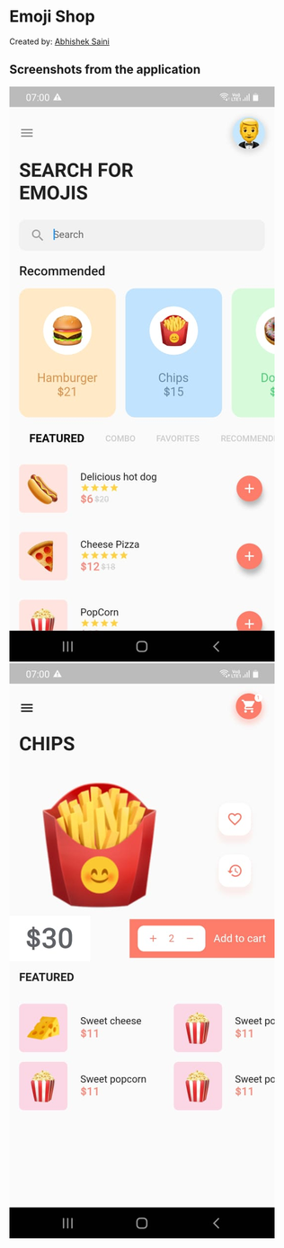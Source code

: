 # Emoji Shop

Created by:
[Abhishek Saini](https://www.github.com/arnomalone)

## Screenshots from the application
![](https://github.com/arnomalone/EmojiShop/blob/main/feed.jpg)
![](https://github.com/arnomalone/EmojiShop/blob/main/detailed.jpg)
